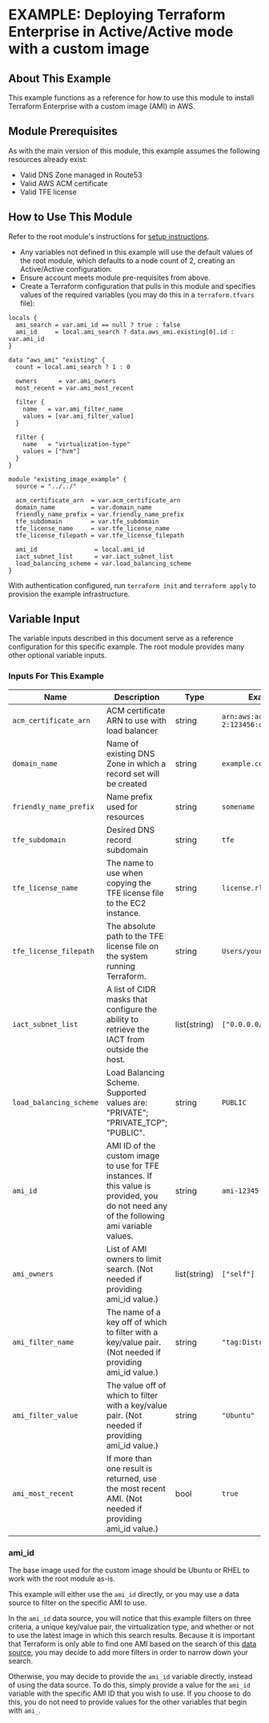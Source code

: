 # EXAMPLE: Deploying Terraform Enterprise in Active/Active mode with a custom image

## About This Example

This example functions as a reference for how to use this module to install 
Terraform Enterprise with a custom image (AMI) in AWS.

## Module Prerequisites

As with the main version of this module, this example assumes the following
resources already exist:

- Valid DNS Zone managed in Route53
- Valid AWS ACM certificate
- Valid TFE license

## How to Use This Module

Refer to the root module's instructions for [setup instructions](../../README.md#How-to-Use-This-Module).

- Any variables not defined in this example will use the default values of the
root module, which defaults to a node count of 2, creating an Active/Active configuration.
- Ensure account meets module pre-requisites from above.
- Create a Terraform configuration that pulls in this module and specifies values
  of the required variables (you may do this in a `terraform.tfvars` file):

```hcl
locals {
  ami_search = var.ami_id == null ? true : false
  ami_id     = local.ami_search ? data.aws_ami.existing[0].id : var.ami_id
}

data "aws_ami" "existing" {
  count = local.ami_search ? 1 : 0

  owners      = var.ami_owners
  most_recent = var.ami_most_recent

  filter {
    name   = var.ami_filter_name
    values = [var.ami_filter_value]
  }

  filter {
    name   = "virtualization-type"
    values = ["hvm"]
  }
}

module "existing_image_example" {
  source = "../../"

  acm_certificate_arn  = var.acm_certificate_arn
  domain_name          = var.domain_name
  friendly_name_prefix = var.friendly_name_prefix
  tfe_subdomain        = var.tfe_subdomain
  tfe_license_name     = var.tfe_license_name
  tfe_license_filepath = var.tfe_license_filepath

  ami_id                = local.ami_id
  iact_subnet_list      = var.iact_subnet_list
  load_balancing_scheme = var.load_balancing_scheme
}
```

With authentication configured, run `terraform init` and `terraform apply` to provision
the example infrastructure.


## Variable Input

The variable inputs described in this document serve as a reference configuration for this specific example. The root module provides many other optional variable inputs.

### Inputs For This Example

| Name | Description | Type | Example Value |
|------|-------------|------| ------------- |
| `acm_certificate_arn` | ACM certificate ARN to use with load balancer | string | `arn:aws:acm:us-east-2:123456:certificate/123abc`
| `domain_name` | Name of existing DNS Zone in which a record set will be created | string | `example.com` |
| `friendly_name_prefix` | Name prefix used for resources | string | `somename` |
| `tfe_subdomain` | Desired DNS record subdomain | string | `tfe` |
| `tfe_license_name` | The name to use when copying the TFE license file to the EC2 instance. | string | `license.rli` |
| `tfe_license_filepath` | The absolute path to the TFE license file on the system running Terraform. | string | `Users/yourname/license.rli` |
| `iact_subnet_list` | A list of CIDR masks that configure the ability to retrieve the IACT from outside the host. | list(string) | `["0.0.0.0/0"]` |
| `load_balancing_scheme` | Load Balancing Scheme. Supported values are: "PRIVATE"; "PRIVATE_TCP"; "PUBLIC". | string | `PUBLIC` |
| `ami_id` | AMI ID of the custom image to use for TFE instances. If this value is provided, you do not need any of the following ami variable values. | string | `ami-12345` |
| `ami_owners` | List of AMI owners to limit search. (Not needed if providing ami_id value.) | list(string) | `["self"]` |
| `ami_filter_name` | The name of a key off of which to filter with a key/value pair. (Not needed if providing ami_id value.) | string | `"tag:Distro"` |
| `ami_filter_value` | The value off of which to filter with a key/value pair. (Not needed if providing ami_id value.) | string | `"Ubuntu"` |
| `ami_most_recent` | If more than one result is returned, use the most recent AMI. (Not needed if providing ami_id value.) | bool | `true` |

### ami_id

The base image used for the custom image should be Ubuntu or RHEL to work with the root
module as-is.

This example will either use the `ami_id` directly, or you may use a data source to filter
on the specific AMI to use.

In the `ami_id` data source, you will notice that this example filters on three criteria, a
unique key/value pair, the virtualization type, and whether or not to use the latest image
in which this search results. Because it is important that Terraform is only able to find
one AMI based on the search of this [data source](https://registry.terraform.io/providers/hashicorp/aws/latest/docs/data-sources/ami),
you may decide to add more filters in order to narrow down your search.

Otherwise, you may decide to provide the `ami_id` variable directly, instead of using the
data source. To do this, simply provide a value for the `ami_id` variable with the specific
AMI ID that you wish to use. If you choose to do this, you do not need to provide values for
the other variables that begin with `ami_`.

